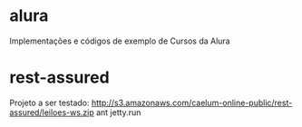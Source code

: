 # alura

Implementações e códigos de exemplo de Cursos da Alura


# rest-assured
Projeto a ser testado: http://s3.amazonaws.com/caelum-online-public/rest-assured/leiloes-ws.zip
ant jetty.run
